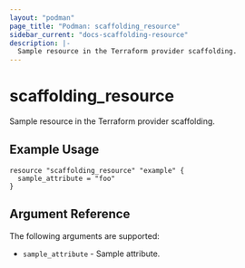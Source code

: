 ```yaml
---
layout: "podman"
page_title: "Podman: scaffolding_resource"
sidebar_current: "docs-scaffolding-resource"
description: |-
  Sample resource in the Terraform provider scaffolding.
---
```


# scaffolding_resource

Sample resource in the Terraform provider scaffolding.

## Example Usage

```hcl
resource "scaffolding_resource" "example" {
  sample_attribute = "foo"
}
```

## Argument Reference

The following arguments are supported:

* `sample_attribute` - Sample attribute.

